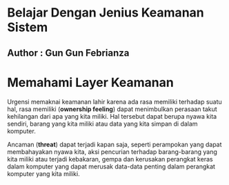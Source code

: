 # Belajar Dengan Jenius Keamanan Sistem

## Author : Gun Gun Febrianza



# Memahami Layer Keamanan



Urgensi memaknai keamanan lahir karena ada rasa memiliki terhadap suatu hal, rasa memiliki (**ownership feeling**)  dapat menimbulkan perasaan takut kehilangan dari apa yang kita miliki. Hal tersebut dapat berupa nyawa kita sendiri, barang yang kita miliki atau data yang kita simpan di dalam komputer.

Ancaman (**threat**) dapat terjadi kapan saja, seperti perampokan yang dapat membahayakan nyawa kita, aksi pencurian terhadap barang-barang yang kita miliki atau terjadi kebakaran, gempa dan kerusakan perangkat keras dalam komputer yang dapat merusak data-data penting dalam perangkat komputer yang kita miliki. 

